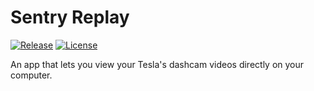 # Sentry Replay

[![Release](https://img.shields.io/github/release/danielchalmers/TeslaCam?include_prereleases)](https://github.com/danielchalmers/TeslaCam/releases)
[![License](https://img.shields.io/github/license/danielchalmers/TeslaCam)](LICENSE)

An app that lets you view your Tesla's dashcam videos directly on your computer.
